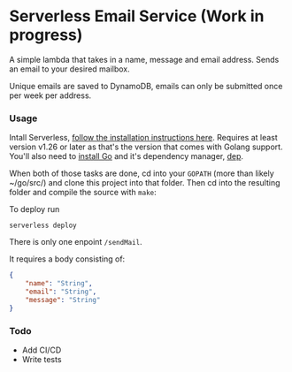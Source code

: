 # Serverless Email Service (Work in progress)

A simple lambda that takes in a name, message and email address.  Sends an email to your desired mailbox.

Unique emails are saved to DynamoDB, emails can only be submitted once per week per address.

### Usage

Intall Serverless, [follow the installation instructions here](https://serverless.com/blog/anatomy-of-a-serverless-app/#setup).  Requires at least version v1.26 or later as that's the version that comes with Golang support.  You'll also need to [install Go](https://golang.org/doc/install) and it's dependency manager, [dep](https://github.com/golang/dep).

When both of those tasks are done, cd into your `GOPATH` (more than likely ~/go/src/) and clone this project into that folder.  Then cd into the resulting folder and compile the source with `make`:

To deploy run

```serverless deploy```

There is only one enpoint ```/sendMail```.  

It requires a body consisting of:
```json
{
    "name": "String",
    "email": "String",
    "message": "String"
}
```

### Todo

- Add CI/CD
- Write tests